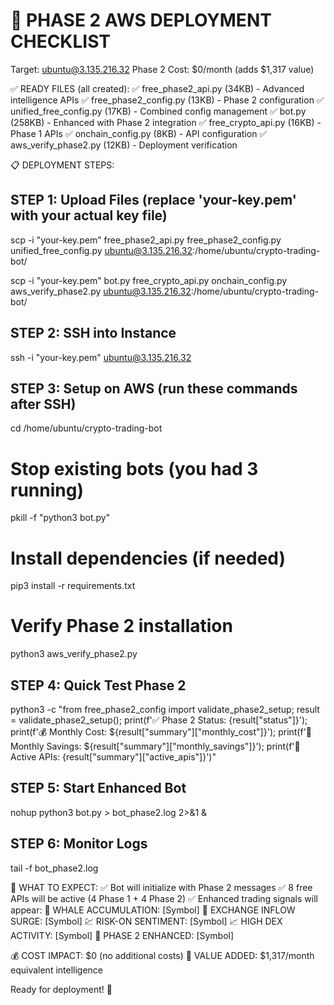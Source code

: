🚀 PHASE 2 AWS DEPLOYMENT CHECKLIST
====================================
Target: ubuntu@3.135.216.32
Phase 2 Cost: $0/month (adds $1,317 value)

✅ READY FILES (all created):
✅ free_phase2_api.py (34KB) - Advanced intelligence APIs
✅ free_phase2_config.py (13KB) - Phase 2 configuration
✅ unified_free_config.py (17KB) - Combined config management
✅ bot.py (258KB) - Enhanced with Phase 2 integration
✅ free_crypto_api.py (16KB) - Phase 1 APIs
✅ onchain_config.py (8KB) - API configuration
✅ aws_verify_phase2.py (12KB) - Deployment verification

📋 DEPLOYMENT STEPS:

STEP 1: Upload Files (replace 'your-key.pem' with your actual key file)
-----------------------------------------------------------------------
scp -i "your-key.pem" free_phase2_api.py free_phase2_config.py unified_free_config.py ubuntu@3.135.216.32:/home/ubuntu/crypto-trading-bot/

scp -i "your-key.pem" bot.py free_crypto_api.py onchain_config.py aws_verify_phase2.py ubuntu@3.135.216.32:/home/ubuntu/crypto-trading-bot/

STEP 2: SSH into Instance
-------------------------
ssh -i "your-key.pem" ubuntu@3.135.216.32

STEP 3: Setup on AWS (run these commands after SSH)
----------------------------------------------------
cd /home/ubuntu/crypto-trading-bot

# Stop existing bots (you had 3 running)
pkill -f "python3 bot.py"

# Install dependencies (if needed)
pip3 install -r requirements.txt

# Verify Phase 2 installation
python3 aws_verify_phase2.py

STEP 4: Quick Test Phase 2
---------------------------
python3 -c "from free_phase2_config import validate_phase2_setup; result = validate_phase2_setup(); print(f'✅ Phase 2 Status: {result[\"status\"]}'); print(f'💰 Monthly Cost: \${result[\"summary\"][\"monthly_cost\"]}'); print(f'💎 Monthly Savings: \${result[\"summary\"][\"monthly_savings\"]}'); print(f'🔧 Active APIs: {result[\"summary\"][\"active_apis\"]}')"

STEP 5: Start Enhanced Bot
--------------------------
nohup python3 bot.py > bot_phase2.log 2>&1 &

STEP 6: Monitor Logs
--------------------
tail -f bot_phase2.log

🎯 WHAT TO EXPECT:
✅ Bot will initialize with Phase 2 messages
✅ 8 free APIs will be active (4 Phase 1 + 4 Phase 2)
✅ Enhanced trading signals will appear:
   🐋 WHALE ACCUMULATION: [Symbol] 
   🔵 EXCHANGE INFLOW SURGE: [Symbol]
   💹 RISK-ON SENTIMENT: [Symbol]
   📈 HIGH DEX ACTIVITY: [Symbol]
   🚀 PHASE 2 ENHANCED: [Symbol]

💰 COST IMPACT: $0 (no additional costs)
🚀 VALUE ADDED: $1,317/month equivalent intelligence

Ready for deployment! 🎯
